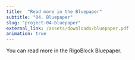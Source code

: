 ```yaml
---
title:  "Read more in the Bluepaper"
subtitle: "04. Bluepaper"
slug: "project-04-bluepaper"
external_link: /assets/downloads/bluepaper.pdf
animation: true
---
```


You can read more in the RigoBlock Bluepaper.
